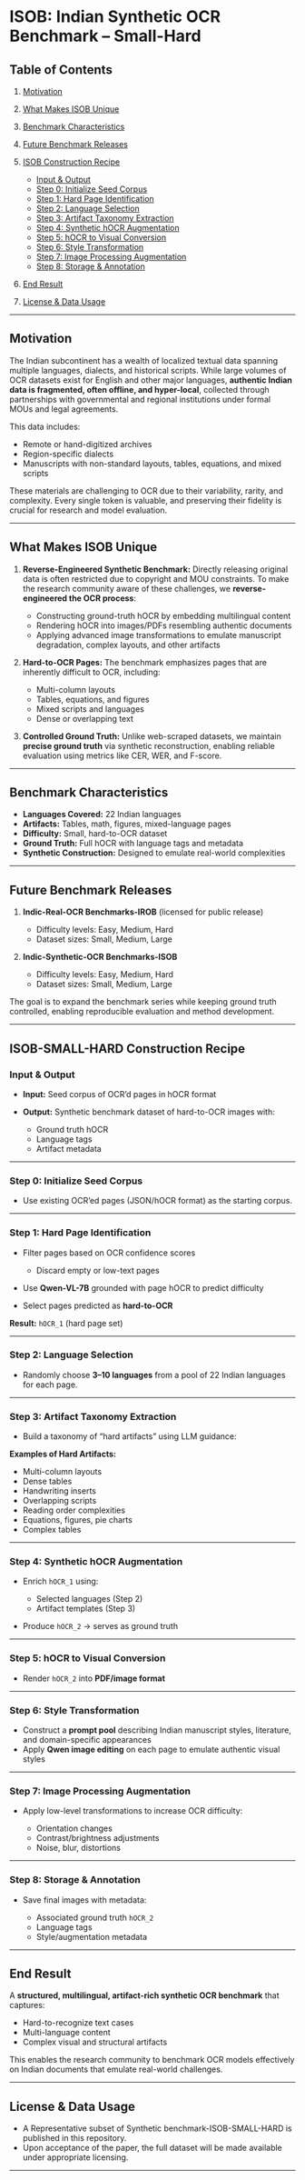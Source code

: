 # ISOB: Indian Synthetic OCR Benchmark – Small-Hard

## Table of Contents

1. [Motivation](#motivation)
2. [What Makes ISOB Unique](#what-makes-isob-unique)
3. [Benchmark Characteristics](#benchmark-characteristics)
4. [Future Benchmark Releases](#future-benchmark-releases)
5. [ISOB Construction Recipe](#isob-construction-recipe)

   * [Input & Output](#input--output)
   * [Step 0: Initialize Seed Corpus](#step-0-initialize-seed-corpus)
   * [Step 1: Hard Page Identification](#step-1-hard-page-identification)
   * [Step 2: Language Selection](#step-2-language-selection)
   * [Step 3: Artifact Taxonomy Extraction](#step-3-artifact-taxonomy-extraction)
   * [Step 4: Synthetic hOCR Augmentation](#step-4-synthetic-hocr-augmentation)
   * [Step 5: hOCR to Visual Conversion](#step-5-hocr-to-visual-conversion)
   * [Step 6: Style Transformation](#step-6-style-transformation)
   * [Step 7: Image Processing Augmentation](#step-7-image-processing-augmentation)
   * [Step 8: Storage & Annotation](#step-8-storage--annotation)
6. [End Result](#end-result)
7. [License & Data Usage](#license--data-usage)

---

## Motivation

The Indian subcontinent has a wealth of localized textual data spanning multiple languages, dialects, and historical scripts. While large volumes of OCR datasets exist for English and other major languages, **authentic Indian data is fragmented, often offline, and hyper-local**, collected through partnerships with governmental and regional institutions under formal MOUs and legal agreements.

This data includes:

* Remote or hand-digitized archives
* Region-specific dialects
* Manuscripts with non-standard layouts, tables, equations, and mixed scripts

These materials are challenging to OCR due to their variability, rarity, and complexity. Every single token is valuable, and preserving their fidelity is crucial for research and model evaluation.

---

## What Makes ISOB Unique

1. **Reverse-Engineered Synthetic Benchmark:**
   Directly releasing original data is often restricted due to copyright and MOU constraints. To make the research community aware of these challenges, we **reverse-engineered the OCR process**:

   * Constructing ground-truth hOCR by embedding multilingual content
   * Rendering hOCR into images/PDFs resembling authentic documents
   * Applying advanced image transformations to emulate manuscript degradation, complex layouts, and other artifacts

2. **Hard-to-OCR Pages:**
   The benchmark emphasizes pages that are inherently difficult to OCR, including:

   * Multi-column layouts
   * Tables, equations, and figures
   * Mixed scripts and languages
   * Dense or overlapping text

3. **Controlled Ground Truth:**
   Unlike web-scraped datasets, we maintain **precise ground truth** via synthetic reconstruction, enabling reliable evaluation using metrics like CER, WER, and F-score.

---

## Benchmark Characteristics

* **Languages Covered:** 22 Indian languages
* **Artifacts:** Tables, math, figures, mixed-language pages
* **Difficulty:** Small, hard-to-OCR dataset
* **Ground Truth:** Full hOCR with language tags and metadata
* **Synthetic Construction:** Designed to emulate real-world complexities

---

## Future Benchmark Releases

1. **Indic-Real-OCR Benchmarks-IROB** (licensed for public release)

   * Difficulty levels: Easy, Medium, Hard
   * Dataset sizes: Small, Medium, Large

2. **Indic-Synthetic-OCR Benchmarks-ISOB**

   * Difficulty levels: Easy, Medium, Hard
   * Dataset sizes: Small, Medium, Large

The goal is to expand the benchmark series while keeping ground truth controlled, enabling reproducible evaluation and method development.

---

## ISOB-SMALL-HARD Construction Recipe

### Input & Output

* **Input:** Seed corpus of OCR’d pages in hOCR format
* **Output:** Synthetic benchmark dataset of hard-to-OCR images with:

  * Ground truth hOCR
  * Language tags
  * Artifact metadata

---

### Step 0: Initialize Seed Corpus

* Use existing OCR’ed pages (JSON/hOCR format) as the starting corpus.

---

### Step 1: Hard Page Identification

* Filter pages based on OCR confidence scores

  * Discard empty or low-text pages
* Use **Qwen-VL-7B** grounded with page hOCR to predict difficulty
* Select pages predicted as **hard-to-OCR**

**Result:** `hOCR_1` (hard page set)

---

### Step 2: Language Selection

* Randomly choose **3–10 languages** from a pool of 22 Indian languages for each page.

---

### Step 3: Artifact Taxonomy Extraction

* Build a taxonomy of “hard artifacts” using LLM guidance:

**Examples of Hard Artifacts:**

* Multi-column layouts
* Dense tables
* Handwriting inserts
* Overlapping scripts
* Reading order complexities
* Equations, figures, pie charts
* Complex tables

---

### Step 4: Synthetic hOCR Augmentation

* Enrich `hOCR_1` using:

  * Selected languages (Step 2)
  * Artifact templates (Step 3)

* Produce `hOCR_2` → serves as ground truth

---

### Step 5: hOCR to Visual Conversion

* Render `hOCR_2` into **PDF/image format**

---

### Step 6: Style Transformation

* Construct a **prompt pool** describing Indian manuscript styles, literature, and domain-specific appearances
* Apply **Qwen image editing** on each page to emulate authentic visual styles

---

### Step 7: Image Processing Augmentation

* Apply low-level transformations to increase OCR difficulty:

  * Orientation changes
  * Contrast/brightness adjustments
  * Noise, blur, distortions

---

### Step 8: Storage & Annotation

* Save final images with metadata:

  * Associated ground truth `hOCR_2`
  * Language tags
  * Style/augmentation metadata

---

## End Result

A **structured, multilingual, artifact-rich synthetic OCR benchmark** that captures:

* Hard-to-recognize text cases
* Multi-language content
* Complex visual and structural artifacts

This enables the research community to benchmark OCR models effectively on Indian documents that emulate real-world challenges.

---

## License & Data Usage

* A Representative subset of Synthetic benchmark-ISOB-SMALL-HARD is published in this repository.
* Upon acceptance of the paper, the full dataset will be made available under appropriate licensing.

---
